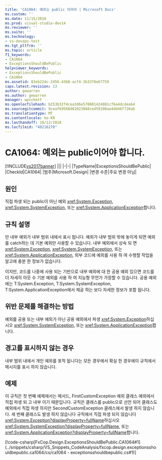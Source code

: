 ```yaml
---
title: 'CA1064: 예외는 public 이어야 | Microsoft Docs'
ms.custom: ''
ms.date: 11/15/2016
ms.prod: visual-studio-dev14
ms.reviewer: ''
ms.suite: ''
ms.technology:
- vs-devops-test
ms.tgt_pltfrm: ''
ms.topic: article
f1_keywords:
- CA1064
- ExceptionsShouldBePublic
helpviewer_keywords:
- ExceptionsShouldBePublic
- CA1064
ms.assetid: 83eb224c-2456-4368-acf4-3b3378e67759
caps.latest.revision: 13
author: gewarren
ms.author: gewarren
manager: wpickett
ms.openlocfilehash: b253b32f4cea3d6e578001424881cf6a4dcdea64
ms.sourcegitcommit: 9ceaf69568d61023868ced59108ae4dd46f720ab
ms.translationtype: MT
ms.contentlocale: ko-KR
ms.lasthandoff: 10/12/2018
ms.locfileid: "49216270"
---
```

# <a name="ca1064-exceptions-should-be-public"></a>CA1064: 예외는 public이어야 합니다.
[!INCLUDE[vs2017banner](../includes/vs2017banner.md)]
|||
|-|-|
|TypeName|ExceptionsShouldBePublic|
|CheckId|CA1064|
|범주|Microsoft.Design|
|변경 수준|주요 변경 아님|

## <a name="cause"></a>원인
 직접 파생 되는 public이 아닌 예외 <xref:System.Exception>, <xref:System.SystemException>, 또는 <xref:System.ApplicationException>합니다.

## <a name="rule-description"></a>규칙 설명
 만 내부 예외가 내부 범위 내에서 표시 됩니다. 예외가 내부 범위 밖에 놓이게 되면 예외를 catch하는 데 기본 예외만 사용할 수 있습니다. 내부 예외에서 상속 되 면 <xref:System.Exception>, <xref:System.SystemException>, 또는 <xref:System.ApplicationException>, 외부 코드에 예외를 사용 하 여 수행할 작업을 알고에 충분 한 정보가 없습니다.

 이지만, 코드를 나중에 사용 되는 기반으로 내부 예외에 대 한 공용 예외 있으면 코드를 더 자세히 아웃 수 기본 예외를 사용 하 여 지능형 무언가 가정할 수 있습니다. 공용 예외에는 T:System.Exception, T:System.SystemException, T:System.ApplicationException에서 제공 하는 보다 자세한 정보가 포함 됩니다.

## <a name="how-to-fix-violations"></a>위반 문제를 해결하는 방법
 예외를 공용 또는 내부 예외가 아닌 공용 예외에서 파생 <xref:System.Exception>하십시오 <xref:System.SystemException>, 또는 <xref:System.ApplicationException>합니다.

## <a name="when-to-suppress-warnings"></a>경고를 표시하지 않는 경우
 내부 범위 내에서 개인 예외를 포착 됩니다는 모든 경우에서 확실 한 경우에이 규칙에서 메시지를 표시 하지 않습니다.

## <a name="example"></a>예제
 이 규칙은 첫 번째 예제에서는 메서드, FirstCustomException 예외 클래스 예외에서 직접 파생 되 고 내부 이기 때문입니다. 규칙은 클래스를 public으로 선언 되어 클래스도 예외에서 직접 파생 하지만 SecondCustomException 클래스에서 발생 하지 않습니다. 세 번째 클래스도 발생 하지 않습니다 규칙에서 직접 파생 되지 않습니다 <xref:System.Exception?displayProperty=fullName>하십시오 <xref:System.SystemException?displayProperty=fullName>, 또는 <xref:System.ApplicationException?displayProperty=fullName>합니다.

 [!code-csharp[FxCop.Design.ExceptionsShouldBePublic.CA1064#1](../snippets/csharp/VS_Snippets_CodeAnalysis/fxcop.design.exceptionsshouldbepublic.ca1064/cs/ca1064 - exceptionsshouldbepublic.cs#1)]




